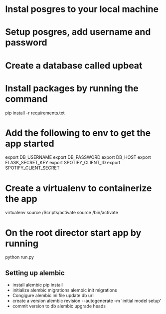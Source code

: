 # Instal posgres to your local machine

# Setup posgres, add username and password

# Create a database called upbeat

# Install packages by running the command
pip install -r requirements.txt

# Add the following to env to get the app started
export DB_USERNAME
export DB_PASSWORD
export DB_HOST
export FLASK_SECRET_KEY
export SPOTIFY_CLIENT_ID
export SPOTIFY_CLIENT_SECRET

# Create a virtualenv to containerize the app
virtualenv <venv>
 source <venv>/Scripts/activate    <!-- for windows -->
 source <venv>/bin/activate        <!-- for linux -->

# On the root director start app by running
python run.py


## Setting up alembic

- install alembic
    pip install
- initialize alembic migrations
    alembic init migrations
- Congigure alembic.ini file
    update db url
- create a version
    alembic revision --autogenerate -m 'initial model setup'
- commit version to db
    alembic upgrade heads


